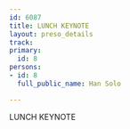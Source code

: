 ```yaml
---
id: 6087
title: LUNCH KEYNOTE
layout: preso_details
track: 
primary:
  id: 8
persons:
- id: 8
  full_public_name: Han Solo

---
```

LUNCH KEYNOTE